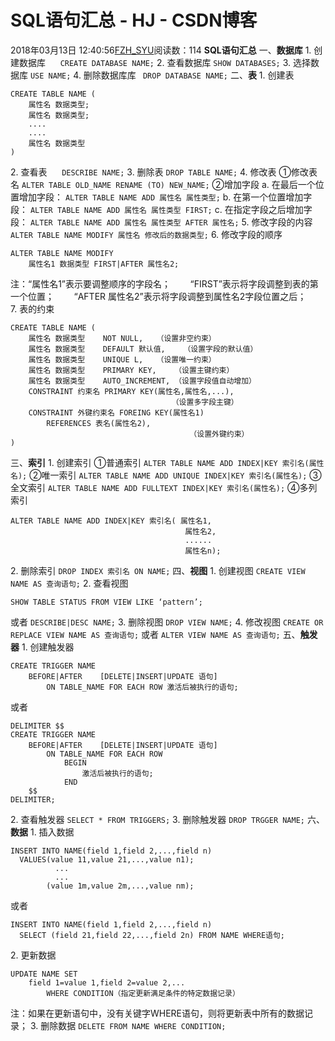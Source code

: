 # SQL语句汇总 - HJ - CSDN博客
2018年03月13日 12:40:56[FZH_SYU](https://me.csdn.net/feizaoSYUACM)阅读数：114
**SQL语句汇总**
一、**数据库**
1. 创建数据库     
`CREATE DATABASE NAME;`
2. 查看数据库
`SHOW DATABASES;`
3. 选择数据库
`USE NAME;`
4. 删除数据库库
` DROP DATABASE NAME;`
二、**表**
1. 创建表
```
CREATE TABLE NAME (
    属性名 数据类型;
    属性名 数据类型;
    ....
    ....
    属性名 数据类型
)
```
2. 查看表     
`DESCRIBE NAME;`
3. 删除表
`DROP TABLE NAME;`
4. 修改表
①修改表名
`ALTER TABLE OLD_NAME RENAME (TO) NEW_NAME;`
②增加字段
a. 在最后一个位置增加字段：
`ALTER TABLE NAME ADD 属性名 属性类型;`
b. 在第一个位置增加字段：
`ALTER TABLE NAME ADD 属性名 属性类型 FIRST;`
c. 在指定字段之后增加字段：
`ALTER TABLE NAME ADD 属性名 属性类型 AFTER 属性名;`
5. 修改字段的内容  
` ALTER TABLE NAME MODIFY 属性名 修改后的数据类型;`
6. 修改字段的顺序
```
ALTER TABLE NAME MODIFY
    属性名1 数据类型 FIRST|AFTER 属性名2;
```
注：“属性名1”表示要调整顺序的字段名；
       “FIRST”表示将字段调整到表的第一个位置；
       “AFTER 属性名2”表示将字段调整到属性名2字段位置之后；
7. 表的约束
```
CREATE TABLE NAME (
    属性名 数据类型	NOT NULL,	（设置非空约束）
    属性名 数据类型	DEFAULT 默认值,	（设置字段的默认值）
    属性名 数据类型	UNIQUE L,	（设置唯一约束）
    属性名 数据类型	PRIMARY KEY,	（设置主键约束）
    属性名 数据类型	AUTO_INCREMENT,	（设置字段值自动增加）
    CONSTRAINT 约束名 PRIMARY KEY(属性名,属性名,...),
 	                                （设置多字段主键）
    CONSTRAINT 外键约束名 FOREING KEY(属性名1)
        REFERENCES 表名(属性名2),
                                        （设置外键约束）
)
```
三、**索引**
1. 创建索引
①普通索引
`ALTER TABLE NAME ADD INDEX|KEY 索引名(属性名);`
②唯一索引
`ALTER TABLE NAME ADD UNIQUE INDEX|KEY 索引名(属性名);`
③全文索引
`ALTER TABLE NAME ADD FULLTEXT INDEX|KEY 索引名(属性名);`
④多列索引
```
ALTER TABLE NAME ADD INDEX|KEY 索引名( 属性名1,
                                       属性名2,
                                       ......
                                       属性名n);
```
2. 删除索引
`DROP INDEX 索引名 ON NAME;`
四、**视图**
1. 创建视图
`CREATE VIEW NAME AS 查询语句;`
2. 查看视图
```
SHOW TABLE STATUS FROM VIEW LIKE ‘pattern’;
```
或者
`DESCRIBE|DESC NAME;`
3. 删除视图
`DROP VIEW NAME;`
4. 修改视图
`CREATE OR REPLACE VIEW NAME AS 查询语句;`
或者
`ALTER VIEW NAME AS 查询语句;`
五、**触发器**
1. 创建触发器
```
CREATE TRIGGER NAME
    BEFORE|AFTER	[DELETE|INSERT|UPDATE 语句]
        ON TABLE_NAME FOR EACH ROW 激活后被执行的语句;
```
或者
```
DELIMITER $$
CREATE TRIGGER NAME
    BEFORE|AFTER	[DELETE|INSERT|UPDATE 语句]
        ON TABLE_NAME FOR EACH ROW
            BEGIN
                激活后被执行的语句;
            END
    $$
DELIMITER;
```
2. 查看触发器
`SELECT * FROM TRIGGERS;`
3. 删除触发器
`DROP TRGGER NAME;`
六、**数据**
1. 插入数据
```
INSERT INTO NAME(field 1,field 2,...,field n)
  VALUES(value 11,value 21,...,value n1);
          ...
          ...
        (value 1m,value 2m,...,value nm);
```
或者
```
INSERT INTO NAME(field 1,field 2,...,field n)
  SELECT (field 21,field 22,...,field 2n) FROM NAME WHERE语句;
```
2. 更新数据
```
UPDATE NAME SET
    field 1=value 1,field 2=value 2,...
        WHERE CONDITION（指定更新满足条件的特定数据记录）
```
注：如果在更新语句中，没有关键字WHERE语句，则将更新表中所有的数据记录；
3. 删除数据
`DELETE FROM NAME WHERE CONDITION;`
